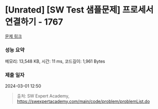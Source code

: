 # [Unrated] [SW Test 샘플문제] 프로세서 연결하기 - 1767 

[문제 링크](https://swexpertacademy.com/main/code/problem/problemDetail.do?contestProbId=AV4suNtaXFEDFAUf) 

### 성능 요약

메모리: 13,548 KB, 시간: 11 ms, 코드길이: 1,961 Bytes

### 제출 일자

2024-03-01 12:50



> 출처: SW Expert Academy, https://swexpertacademy.com/main/code/problem/problemList.do